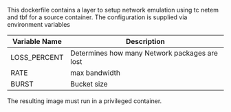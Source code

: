 This dockerfile contains a layer to setup network emulation using tc netem and tbf for a source container.
The configuration is supplied via environment variables

| Variable Name | Description                                   |
| ------------- | --------------------------------------------- |
| LOSS_PERCENT  | Determines how many Network packages are lost |
| RATE          | max bandwidth                                 |
| BURST         | Bucket size                                   |

The resulting image must run in a privileged container.
